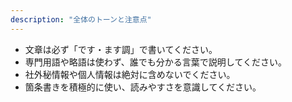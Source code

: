 ```yaml
---
description: "全体のトーンと注意点"
---
```

- 文章は必ず「です・ます調」で書いてください。
- 専門用語や略語は使わず、誰でも分かる言葉で説明してください。
- 社外秘情報や個人情報は絶対に含めないでください。
- 箇条書きを積極的に使い、読みやすさを意識してください。
